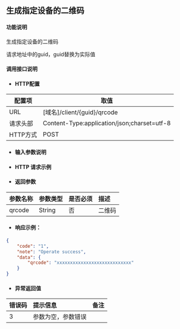 ## 生成指定设备的二维码

#### 功能说明

生成指定设备的二维码

请求地址中的guid，guid替换为实际值

#### 调用接口说明

* #### HTTP配置

| 配置项 | 取值 |
| --- | --- |
| URL | \[域名\]/client/{guid}/qrcode|
| 请求头部 | Content-Type:application/json;charset=utf-8 |
| HTTP方式 | POST|

* #### 输入参数说明


* #### HTTP 请求示例


* #### 返回参数

| 参数名称 | 参数类型 | 是否必须 | 描述 |
| :--- | :--- | :--- | :--- |
| qrcode| String| 否 | 二维码|


* #### 响应示例：

```json
{
	"code": "1",
	"note": "Operate success",
	"data": {
		"qrcode": "xxxxxxxxxxxxxxxxxxxxxxxxxxxx"
	}
}
```

* #### 异常返回值

| 错误码 | 提示信息 | 备注 |
| :--- | :--- | :--- |
| 3 | 参数为空，参数错误 | |




